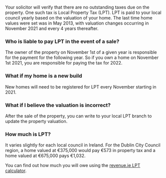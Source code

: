 
Your solicitor will verify that there are no outstanding taxes due on the property. One such tax is Local Property Tax (LPT). 
 LPT is paid to your local council yearly based on the valuation of your home. 
 The last time home values were set was in May 2013, with valuation changes occurring in November 2021 and every 4 years thereafter.
 


### Who is liable to pay LPT in the event of a sale?


The owner of the property on November 1st of a given year is responsible for the payment for the following year. 
 So if you own a home on November 1st 2021, you are responsible for paying the tax for 2022.


### What if my home is a new build


New homes will need to be registered for LPT every November starting in 2021.


### What if I believe the valuation is incorrect?



 After the sale of the property, you can write to your local LPT branch to update the property valuation.
 


### How much is LPT?



 It varies slightly for each local council in Ireland. For the Dublin City Council region, a home valued at €375,000 would pay €573 in 
 property tax and a home valued at €675,000 pays €1,032.
 


You can find out how much you will owe using the [revenue.ie LPT calculator](https://lpt.revenue.ie/lpt-web/reckoner/lpt.html).




